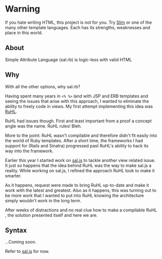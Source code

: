 
# Warning
If you hate writing HTML, this project is not for you. Try [Slim](https://github.com/stonean/slim) or one of the many other template languages. Each has its strengths, weaknesses and place in this world.

## About
Simple Attribute Language (sal.rb) is logic-less with valid HTML

## Why
With all the other options, why sal.rb?

Having spent many years in `<% %>` land with JSP and ERB templates and seeing the issues that arise with this approach, I wanted to eliminate the ability to freely code in views. My first attempt implementing this idea was [RuHL](https://github.com/stonean/ruhl).

RuHL had issues though. First and least important from a proof a concept angle was the name. RuHL rules! Bleh. 

More to the point: RuHL wasn't compilable and therefore didn't fit easily into the world of Ruby templates. After a short time, the frameworks I had support for (Rails and Sinatra) progressed past RuHL's ability to hack its way into the framework.

Earlier this year I started work on [sal.js](https://github.com/stonean/sal.js) to tackle another view related issue. It just so happens that the idea behind RuHL was the way to make sal.js a reality. While working on sal.js, I refined the approach RuHL took to make it smarter.

As it happens, request were made to bring RuHL up-to-date and make it work with the latest and greatest. Also as it happens, this was turning out to be more work that I wanted to put into RuHL knowing the architecture simply wouldn't work in the long term. 

After weeks of distractions and no real clue how to make a compilable RuHL , the solution presented itself and here we are.

## Syntax

...Coming soon.

Refer to [sal.js](https://github.com/stonean/sal.js) for now.

